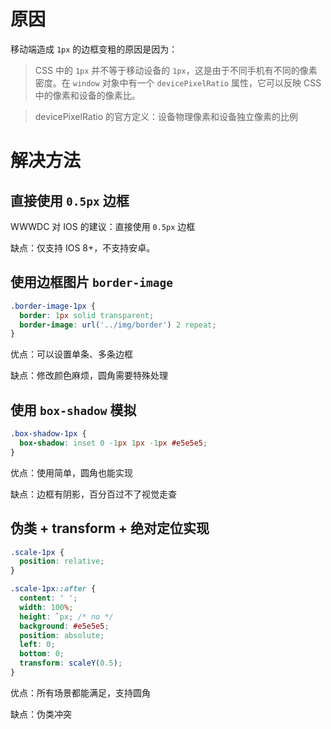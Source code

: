 # 原因

移动端造成 `1px` 的边框变粗的原因是因为：

>   CSS 中的 `1px` 并不等于移动设备的 `1px`，这是由于不同手机有不同的像素密度。在 `window` 对象中有一个 `devicePixelRatio` 属性，它可以反映 CSS 中的像素和设备的像素比。

>   devicePixelRatio 的官方定义：设备物理像素和设备独立像素的比例



# 解决方法

## 直接使用 `0.5px` 边框

WWWDC 对 IOS 的建议：直接使用 `0.5px` 边框

缺点：仅支持 IOS 8+，不支持安卓。

## 使用边框图片 `border-image`

```css
.border-image-1px {
  border: 1px solid transparent;
  border-image: url('../img/border') 2 repeat;
}
```

优点：可以设置单条、多条边框

缺点：修改颜色麻烦，圆角需要特殊处理

## 使用 `box-shadow` 模拟

```css
.box-shadow-1px {
  box-shadow: inset 0 -1px 1px -1px #e5e5e5;
}
```

优点：使用简单，圆角也能实现

缺点：边框有阴影，百分百过不了视觉走查

## 伪类 + transform + 绝对定位实现

```css
.scale-1px {
  position: relative;
}

.scale-1px::after {
  content: ' ';
  width: 100%;
  height: `px; /* no */
  background: #e5e5e5;
  position: absolute;
  left: 0;
  bottom: 0;
  transform: scaleY(0.5);
}
```

优点：所有场景都能满足，支持圆角

缺点：伪类冲突